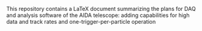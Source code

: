 This repository contains a LaTeX document summarizing the plans for DAQ and analysis software of the AIDA telescope: 
adding capabilities for high data and track rates and one-trigger-per-particle operation
